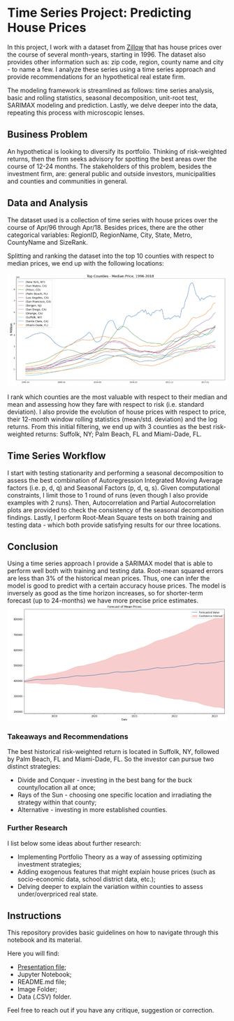 # Time Series Project: Predicting House Prices
In this project, I work with a dataset from <a href='www.zillow.com' alt='Zillow'>Zillow</a> that has house prices over the course of several 
month-years, starting in 1996. The dataset also provides other information such as: zip code, region, 
county name and city - to name a few. I analyze these series using a time series approach and provide 
recommendations for an hypothetical real estate firm.

The modeling framework is streamlined as follows: time series analysis, basic and rolling statistics, 
seasonal decomposition, unit-root test, SARIMAX modeling and prediction. Lastly, we delve deeper into the 
data, repeating this process with microscopic lenses.

## Business Problem
An hypothetical is looking to diversify its portfolio. Thinking of risk-weighted returns, then the firm 
seeks advisory for spotting the best areas over the course of 12-24 months. The stakeholders of this 
problem, besides the investment firm, are: general public and outside investors, 
municipalities and counties and communities in general.

## Data and Analysis
The dataset used is a collection of time series with house prices over the course of Apr/96 through 
Apr/18. Besides prices, there are the other categorical variables: RegionID, RegionName, City, State, 
Metro, CountyName and SizeRank.

Splitting and ranking the dataset into the top 10 counties with respect to median prices, we end up with 
the following locations:

<img src='https://github.com/ovilar/phase_4-project/blob/main/img/county_trend.png' alt='Top Counties - Median 
Price, 1996-2018'>

I rank which counties are the most valuable with respect to their median and mean and assessing how they fare with respect to risk (i.e. standard
deviation). I also provide the evolution of house prices with respect to price, their 12-month window rolling statistics (mean/std. 
deviation) and the log returns. From this initial filtering, we end up with 3 counties as the best risk-weighted returns: Suffolk, NY; Palm 
Beach, FL and Miami-Dade, FL.

## Time Series Workflow 
I start with testing stationarity and performing a seasonal decomposition to assess the best combination of Autoregression Integrated Moving 
Average factors (i.e. p, d, q) and Seasonal Factors (p, d, q, s). Given computational constraints, I limit those to 1 round of runs (even though 
I also provide examples with 2 runs). Then, Autocorrelation and Partial Autocorrelation plots are provided to check the consistency of the 
seasonal decomposition findings. Lastly, I perform Root-Mean Square tests on both training and testing data - which both provide satisfying 
results for our three locations.

## Conclusion
Using a time series approach I provide a SARIMAX model that is able to perform well both with training and testing data. Root-mean squared errors 
are less than 3% of the historical mean prices. Thus, one can infer the model is good to predict with a certain accuracy house prices. The model is 
inversely as good as the time horizon increases, so for shorter-term forecast (up to 24-months) we have more precise price estimates.
<img src='https://github.com/ovilar/phase_4-project/blob/main/img/forecast.png' alt='Mean Prices Forecast - 60-month window'>

### Takeaways and Recommendations
The best historical risk-weighted return is located in Suffolk, NY, followed by Palm Beach, FL and 
Miami-Dade, FL. So the investor can pursue two distinct strategies:

<ul>
<li>Divide and Conquer - investing in the  best bang for the buck county/location all at once;</li>
<li>Rays of the Sun - choosing one specific location and irradiating the strategy within that county;</li>
<li>Alternative - investing in more established counties.</li>
</ul>

### Further Research
I list below some ideas about further research:
<ul>
<li>Implementing Portfolio Theory as a way of assessing optimizing investment strategies;</li>
<li>Adding exogenous features that might explain house prices (such as socio-economic data, school 
district data, etc.);</li>
<li>Delving deeper to explain the variation within counties to assess under/overpriced real state.</li>
</ul>

## Instructions
This repository provides basic guidelines on how to navigate through this notebook and its material.

Here you will find:
<ul>
<li><a href='https://github.com/ovilar/phase_4-project/blob/main/presentation.pdf'>Presentation 
file</a>;</li>
<li>Jupyter Notebook;</li>
<li>README.md file;</li>
<li>Image Folder;</li>
<li>Data (.CSV) folder.</li>
</ul>
Feel free to reach out if you have any critique, suggestion or correction.
